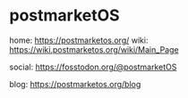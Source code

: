 # postmarketOS
home: https://postmarketos.org/ wiki: https://wiki.postmarketos.org/wiki/Main_Page

social: https://fosstodon.org/@postmarketOS

blog: https://postmarketos.org/blog
